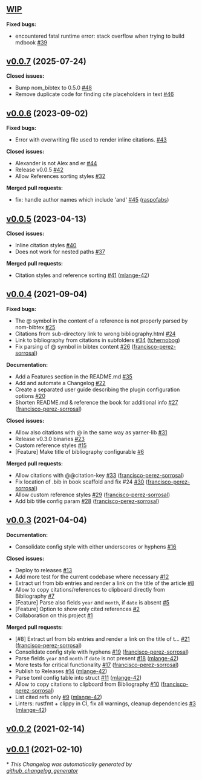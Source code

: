 #

## [WIP](https://github.com/francisco-perez-sorrosal/mdbook-bib/tree/HEAD)

**Fixed bugs:**

- encountered fatal runtime error: stack overflow when trying to build mdbook [\#39](https://github.com/francisco-perez-sorrosal/mdbook-bib/issues/39)

## [v0.0.7](https://github.com/francisco-perez-sorrosal/mdbook-bib/tree/v0.0.7) (2025-07-24)

**Closed issues:**

- Bump nom\_bibtex to 0.5.0 [\#48](https://github.com/francisco-perez-sorrosal/mdbook-bib/issues/48)
- Remove duplicate code for finding cite placeholders in text [\#46](https://github.com/francisco-perez-sorrosal/mdbook-bib/issues/46)

## [v0.0.6](https://github.com/francisco-perez-sorrosal/mdbook-bib/tree/v0.0.6) (2023-09-02)

**Fixed bugs:**

- Error with overwriting file used to render inline citations. [\#43](https://github.com/francisco-perez-sorrosal/mdbook-bib/issues/43)

**Closed issues:**

- Alexander is not Alex and er [\#44](https://github.com/francisco-perez-sorrosal/mdbook-bib/issues/44)
- Release v0.0.5 [\#42](https://github.com/francisco-perez-sorrosal/mdbook-bib/issues/42)
- Allow References sorting styles [\#32](https://github.com/francisco-perez-sorrosal/mdbook-bib/issues/32)

**Merged pull requests:**

- fix: handle author names which include 'and' [\#45](https://github.com/francisco-perez-sorrosal/mdbook-bib/pull/45) ([raspofabs](https://github.com/raspofabs))

## [v0.0.5](https://github.com/francisco-perez-sorrosal/mdbook-bib/tree/v0.0.5) (2023-04-13)

**Closed issues:**

- Inline citation styles [\#40](https://github.com/francisco-perez-sorrosal/mdbook-bib/issues/40)
- Does not work for nested paths [\#37](https://github.com/francisco-perez-sorrosal/mdbook-bib/issues/37)

**Merged pull requests:**

- Citation styles and reference sorting [\#41](https://github.com/francisco-perez-sorrosal/mdbook-bib/pull/41) ([mlange-42](https://github.com/mlange-42))

## [v0.0.4](https://github.com/francisco-perez-sorrosal/mdbook-bib/tree/v0.0.4) (2021-09-04)

**Fixed bugs:**

- The @ symbol in the content of a reference is not properly parsed by nom-bibtex [\#25](https://github.com/francisco-perez-sorrosal/mdbook-bib/issues/25)
- Citations from sub-directory link to wrong bibliography.html [\#24](https://github.com/francisco-perez-sorrosal/mdbook-bib/issues/24)
- Link to bibliography from citations in subfolders [\#34](https://github.com/francisco-perez-sorrosal/mdbook-bib/pull/34) ([tchernobog](https://github.com/tchernobog))
- Fix parsing of @ symbol in bibtex content [\#26](https://github.com/francisco-perez-sorrosal/mdbook-bib/pull/26) ([francisco-perez-sorrosal](https://github.com/francisco-perez-sorrosal))

**Documentation:**

- Add a Features section in the README.md [\#35](https://github.com/francisco-perez-sorrosal/mdbook-bib/issues/35)
- Add and automate a Changelog [\#22](https://github.com/francisco-perez-sorrosal/mdbook-bib/issues/22)
- Create a separated user guide describing the plugin configuration options [\#20](https://github.com/francisco-perez-sorrosal/mdbook-bib/issues/20)
- Shorten README.md & reference the book for additional info [\#27](https://github.com/francisco-perez-sorrosal/mdbook-bib/pull/27) ([francisco-perez-sorrosal](https://github.com/francisco-perez-sorrosal))

**Closed issues:**

- Allow also citations with @ in the same way as yarner-lib [\#31](https://github.com/francisco-perez-sorrosal/mdbook-bib/issues/31)
- Release v0.3.0 binaries [\#23](https://github.com/francisco-perez-sorrosal/mdbook-bib/issues/23)
- Custom reference styles [\#15](https://github.com/francisco-perez-sorrosal/mdbook-bib/issues/15)
- \[Feature\] Make title of bibliography configurable [\#6](https://github.com/francisco-perez-sorrosal/mdbook-bib/issues/6)

**Merged pull requests:**

- Allow citations with @@citation-key [\#33](https://github.com/francisco-perez-sorrosal/mdbook-bib/pull/33) ([francisco-perez-sorrosal](https://github.com/francisco-perez-sorrosal))
- Fix location of .bib in book scaffold and fix \#24 [\#30](https://github.com/francisco-perez-sorrosal/mdbook-bib/pull/30) ([francisco-perez-sorrosal](https://github.com/francisco-perez-sorrosal))
- Allow custom reference styles [\#29](https://github.com/francisco-perez-sorrosal/mdbook-bib/pull/29) ([francisco-perez-sorrosal](https://github.com/francisco-perez-sorrosal))
- Add bib title config param [\#28](https://github.com/francisco-perez-sorrosal/mdbook-bib/pull/28) ([francisco-perez-sorrosal](https://github.com/francisco-perez-sorrosal))

## [v0.0.3](https://github.com/francisco-perez-sorrosal/mdbook-bib/tree/v0.0.3) (2021-04-04)

**Documentation:**

- Consolidate config style with either underscores or hyphens [\#16](https://github.com/francisco-perez-sorrosal/mdbook-bib/issues/16)

**Closed issues:**

- Deploy to releases [\#13](https://github.com/francisco-perez-sorrosal/mdbook-bib/issues/13)
- Add more test for the current codebase where necessary [\#12](https://github.com/francisco-perez-sorrosal/mdbook-bib/issues/12)
- Extract url from bib entries and render a link on the title of the article [\#8](https://github.com/francisco-perez-sorrosal/mdbook-bib/issues/8)
- Allow to copy citations/references to clipboard directly from Bibliography [\#7](https://github.com/francisco-perez-sorrosal/mdbook-bib/issues/7)
- \[Feature\] Parse also fields `year` and `month`, if `date` is absent [\#5](https://github.com/francisco-perez-sorrosal/mdbook-bib/issues/5)
- \[Feature\] Option to show only cited references [\#2](https://github.com/francisco-perez-sorrosal/mdbook-bib/issues/2)
- Collaboration on this project [\#1](https://github.com/francisco-perez-sorrosal/mdbook-bib/issues/1)

**Merged pull requests:**

- \[\#8\] Extract url from bib entries and render a link on the title of t… [\#21](https://github.com/francisco-perez-sorrosal/mdbook-bib/pull/21) ([francisco-perez-sorrosal](https://github.com/francisco-perez-sorrosal))
- Consolidate config style with hyphens [\#19](https://github.com/francisco-perez-sorrosal/mdbook-bib/pull/19) ([francisco-perez-sorrosal](https://github.com/francisco-perez-sorrosal))
- Parse fields `year` and `month` if `date` is not present [\#18](https://github.com/francisco-perez-sorrosal/mdbook-bib/pull/18) ([mlange-42](https://github.com/mlange-42))
- More tests for critical functionality [\#17](https://github.com/francisco-perez-sorrosal/mdbook-bib/pull/17) ([francisco-perez-sorrosal](https://github.com/francisco-perez-sorrosal))
- Publish to Releases [\#14](https://github.com/francisco-perez-sorrosal/mdbook-bib/pull/14) ([mlange-42](https://github.com/mlange-42))
- Parse toml config table into struct [\#11](https://github.com/francisco-perez-sorrosal/mdbook-bib/pull/11) ([mlange-42](https://github.com/mlange-42))
- Allow to copy citations to clipboard from Bibliography [\#10](https://github.com/francisco-perez-sorrosal/mdbook-bib/pull/10) ([francisco-perez-sorrosal](https://github.com/francisco-perez-sorrosal))
- List cited refs only [\#9](https://github.com/francisco-perez-sorrosal/mdbook-bib/pull/9) ([mlange-42](https://github.com/mlange-42))
- Linters: rustfmt + clippy in CI, fix all warnings, cleanup dependencies [\#3](https://github.com/francisco-perez-sorrosal/mdbook-bib/pull/3) ([mlange-42](https://github.com/mlange-42))

## [v0.0.2](https://github.com/francisco-perez-sorrosal/mdbook-bib/tree/v0.0.2) (2021-02-14)

## [v0.0.1](https://github.com/francisco-perez-sorrosal/mdbook-bib/tree/v0.0.1) (2021-02-10)



\* *This Changelog was automatically generated by [github_changelog_generator](https://github.com/github-changelog-generator/github-changelog-generator)*
